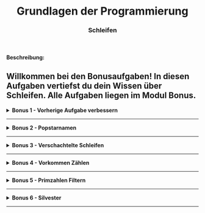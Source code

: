 <h1 align="center">Grundlagen der Programmierung</h1>
<h3 align="center">Schleifen</h3>
<br>



#### Beschreibung:
Willkommen bei den Bonusaufgaben!
In diesen Aufgaben vertiefst du dein Wissen über Schleifen.
Alle Aufgaben liegen im Modul Bonus.
---

<details>
<summary> <b> Bonus 1 - Vorherige Aufgabe verbessern</b> </summary>

Lagere den in Aufgabe 5 geschriebenen Code in eine Funktion aus, welche als Parameter übergeben bekommt, von wo bis wo gezählt werden soll und ob dies auf- oder absteigend geschehen soll.<br>
Schreibe den Code entsprechend sinnvoll um.

**Datei für die Aufgabe:** *01Aufgabe5Verbessern.kt*

</details>

---

<details>
<summary> <b> Bonus 2 - Popstarnamen </b> </summary>

In der Datei findest du eine Liste an Vornamen und eine Liste an Nachnamen.
Deine Aufgaben ist es, für jede Person Vor- und Nachname Auszugeben.

**Datei für die Aufgabe:** *src > 02PopstarNamen.kt*

</details>

---

<details>
<summary> <b> Bonus 3 - Verschachtelte Schleifen </b> </summary>

Vorsicht, Knobelaufgabe!

Deine Aufgabe ist es eine Zahlenmatrix, wie unten auszugeben (Tipp: Du brauchst 2 Schleifen ineinander).

<p align="center">
  <img src="img/matrix.png" />
</p>

**Datei für die Aufgabe:** *src -> 03SchleifenSchachteln.kt*

</details>

---

<details>
<summary> <b> Bonus 4 - Vorkommen Zählen </b> </summary>
Bei dieser Aufgabe geht es darum, herauszufinden, welche Zahl am häufigsten in der Liste vorkommt.
Gib die Zahl, die am häufigsten vorkommt, mit println aus.

**Datei für die Aufgabe:** *src > 04VorkommenZaehlen.kt*

</details>

---

<details>
<summary> <b> Bonus 5 - Primzahlen Filtern </b> </summary>
Bei dieser Aufgabe wird es wieder kniffelig: Wir wollen in der Funktion primZahlFilter eine Liste übergeben, bei der für jedes Element bestimmt wird, ob es eine Primzahl ist oder nicht, und dieses Information in die Konsole ausgedruckt wird. Überlegt euch, wie wir mit Modulo (%) arbeiten können. 

Tipp: Eine Primzahl ist eine Zahl, die nur durch sich selbst und 1 teilbar ist.

Nehmt gerne Google zur Hilfe, wenn ihr nicht weiterkommt, oder fragt die Tutoren.

**Datei für die Aufgabe:** *src > 05PrimzahlenFiltern.kt*

</details>

---

<details>
<summary> <b> Bonus 6 - Silvester </b> </summary>

Hier kannst du deiner Kreativität freien Lauf lassen!

Es ist Silvester und eine Party muss organisiert werden.
Dazu erstellst du 2 gleich lange Listen, eine Gästeliste mit Namen und eine mit Party-Ausrüstung, die beschafft werden muss (Dekoration, Essen, Feuerwerk, etc.)
Mit einer Schleife sollen in der Funktion "aufgabenZuteilung" die Namen mit je einer Aufgabe ausgedruckt werden, sodass wir wissen, wer für was verantwortlich ist.

Außerdem brauchen wir eine Funktion "countdown". Sie soll bis Mitternacht von 10 runterzählen.
Der Countdown soll, wenn er bei 0 ankommt "Happy New Year!" ausgeben.

Wir brauchen außerdem eine Funktion Trinkspiel, die einen Namen aus der Liste übergeben bekommt: Es wird mal wieder gewürfelt und die spielende Person muss pro Augenzahl ein Schluck nehmen.
Jeder Schluck soll in der Konsole nach beispielsweise folgendem Schema geprinted werden:
"Max Mustermann nimmt den 4ten Schluck!"


Fallen dir weitere Situationen ein, die wir Simulieren könnten? Ergänze die Aufgabe gerne um eigene Ideen.


**Datei für die Aufgabe:** *src > 06Silvester.kt*

</details>

---